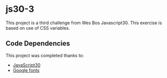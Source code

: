 # js30-3

This project is a third challenge from Wes Bos Javascript30. This exercise is based on use of CSS variables.

## Code Dependencies

This project was completed thanks to:
- [JavaScript30][1]
- [Google fonts][2]

[1]: https://javascript30.com/
[2]: https://fonts.google.com/